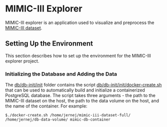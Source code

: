 # MIMIC-III Explorer

MIMIC-III explorer is an application used to visualize and preprocess the <a href="https://physionet.org/content/mimiciii/1.4/">MIMIC-III dataset</a>. 

## Setting Up the Environment

This section describes how to set up the environment for the MIMIC-III explorer project.

### Initializing the Database and Adding the Data

The [db/db-init/init](db/db-init/init) folder contains the script [db/db-init/init/docker-create.sh](db/db-init/init/docker-create.sh) that can be used to automatically build and initialize a containerized PostgreSQL database. 
The script takes three arguments - the path to the MIMIC-III dataset on the host, the path to the data volume on the host, and the name of the container. For example:

    $./docker-create.sh /home/jernej/mimic-iii-dataset-full/ /home/jernej/db-data-volume/ mimic-db-container

